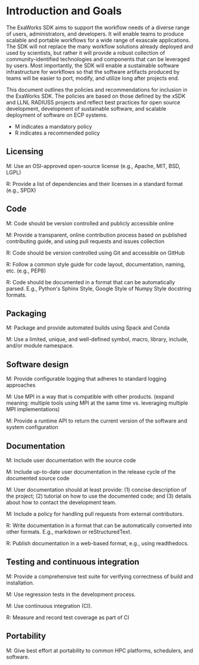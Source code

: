 # Introduction and Goals
The ExaWorks SDK aims to support the workflow needs of a diverse range of users, administrators, and developers. It will enable teams to produce scalable and portable workflows for a wide range of exascale applications. The SDK will not replace the many workflow solutions already deployed and used by scientists, but rather it will provide a robust collection of community-identified technologies and components that can be leveraged by users.  Most importantly, the SDK will enable a sustainable software infrastructure for workflows so that the software artifacts produced by teams will be easier to port, modify, and utilize long after projects end. 

This document outlines the policies and recommendations for inclusion in the ExaWorks SDK. The policies are based on those defined by the xSDK and LLNL RADIUSS projects and reflect best practices for open source development, development of sustainable software, and scalable deployment of software on ECP systems.  

* M indicates a mandatory policy
* R indicates a recommended policy

## Licensing
M: Use an OSI-approved open-source license (e.g., Apache, MIT, BSD, LGPL)

R: Provide a list of dependencies and their licenses in a standard format (e.g., SPDX)

## Code
M: Code should be version controlled and publicly accessible online

M: Provide a transparent, online contribution process based on published contributing guide, and using pull requests and issues collection

R: Code should be version controlled using Git and accessible on GitHub

R: Follow a common style guide for code layout, documentation, naming, etc. (e.g., PEP8)

R: Code should be documented in a format that can be automatically parsed. E.g., Python's Sphinx Style, Google Style of Numpy Style docstring formats.

## Packaging
M: Package and provide automated builds using Spack and Conda

M: Use a limited, unique, and well-defined symbol, macro, library, include, and/or module namespace.

## Software design
M: Provide configurable logging that adheres to standard logging approaches

M: Use MPI in a way that is compatible with other products.  (expand meaning: multiple tools using MPI at the same time vs. leveraging multiple MPI implementations)

M: Provide a runtime API to return the current version of the software and system configuration

## Documentation
M: Include user documentation with the source code

M: Include up-to-date user documentation in the release cycle of the documented source code

M: User documentation should at least provide: (1) concise description of the project; (2) tutorial on how to use the documented code; and (3) details about how to contact the development team.

M: Include a policy for handling pull requests from external contributors. 

R: Write documentation in a format that can be automatically converted into other formats. E.g., markdown or reStructuredText.

R: Publish documentation in a web-based format, e.g., using readthedocs.

## Testing and continuous integration
M: Provide a comprehensive test suite for verifying correctness of build and installation.

M: Use regression tests in the development process.

M: Use continuous integration (CI).

R: Measure and record test coverage as part of CI

## Portability
M: Give best effort at portability to common HPC platforms, schedulers, and software.
